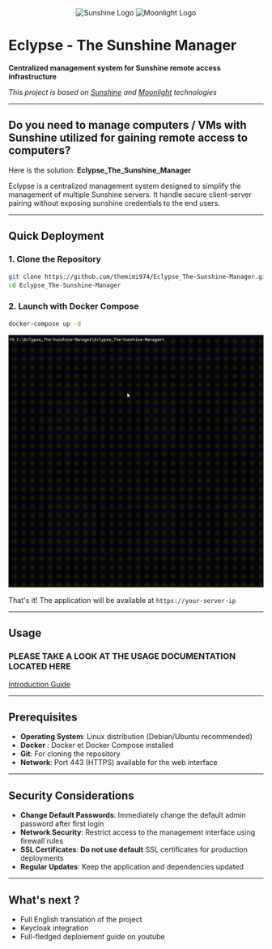 <div align="center">
  <img src="https://raw.githubusercontent.com/LizardByte/Sunshine/refs/heads/master/sunshine.png" alt="Sunshine Logo" width="100" height="100"/>
  <img src="https://avatars.githubusercontent.com/u/6118379" alt="Moonlight Logo" width="100" height="100"/>
</div>

# Eclypse - The Sunshine Manager

**Centralized management system for Sunshine remote access infrastructure**

*This project is based on [Sunshine](https://github.com/LizardByte/Sunshine) and [Moonlight](https://github.com/moonlight-stream/moonlight-qt) technologies*

---

## Do you need to manage computers / VMs with Sunshine utilized for gaining remote access to computers?

Here is the solution: **Eclypse_The_Sunshine_Manager**

Eclypse is a centralized management system designed to simplify the management of multiple Sunshine servers. It handle secure client-server pairing without exposing sunshine credentials to the end users.

---

## Quick Deployment

### 1. Clone the Repository
```bash
git clone https://github.com/themimi974/Eclypse_The-Sunshine-Manager.git
cd Eclypse_The-Sunshine-Manager
```

### 2. Launch with Docker Compose
```bash
docker-compose up -d
```

![Server Deployment](docs/gifs/server-deployement.gif)

That's it! The application will be available at `https://your-server-ip`

---

## Usage

### **PLEASE TAKE A LOOK AT THE USAGE DOCUMENTATION LOCATED HERE**

[Introduction Guide](./Introduction.md)

---

## Prerequisites

- **Operating System**: Linux distribution (Debian/Ubuntu recommended)
- **Docker** : Docker et Docker Compose installed
- **Git**: For cloning the repository
- **Network**: Port 443 (HTTPS) available for the web interface

---

## Security Considerations

- **Change Default Passwords**: Immediately change the default admin password after first login
- **Network Security**: Restrict access to the management interface using firewall rules
- **SSL Certificates**: **Do not use default** SSL certificates for production deployments
- **Regular Updates**: Keep the application and dependencies updated

---

## What's next ?

- Full English translation of the project
- Keycloak integration
- Full-fledged deploiement guide on youtube